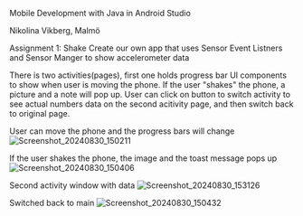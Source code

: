 Mobile Development with Java in Android Studio

Nikolina Vikberg, Malmö

Assignment 1: Shake
Create our own app that uses Sensor Event Listners and Sensor Manger to show accelerometer data

There is two activities(pages), first one holds progress bar UI components to show when user is moving the phone. 
If the user "shakes" the phone, a picture and a note will pop up.
User can click on button to switch activity to see actual numbers data on the second acitivity page, and then switch back to original page.

User can move the phone and the progress bars will change 
![Screenshot_20240830_150211](https://github.com/user-attachments/assets/8f51d25c-3efb-4afd-a6ba-ed41a13006e1)


If the user shakes the phone, the image and the toast message pops up 
![Screenshot_20240830_150406](https://github.com/user-attachments/assets/d3ea0c6f-7b64-4ce4-96db-fd8cbf61f875)


Second activity window with data 
![Screenshot_20240830_153126](https://github.com/user-attachments/assets/76763498-5052-410b-8009-879df65f3a97)


Switched back to main 
![Screenshot_20240830_150432](https://github.com/user-attachments/assets/c1ab3443-ef11-430f-8561-49f8c4c79059)


